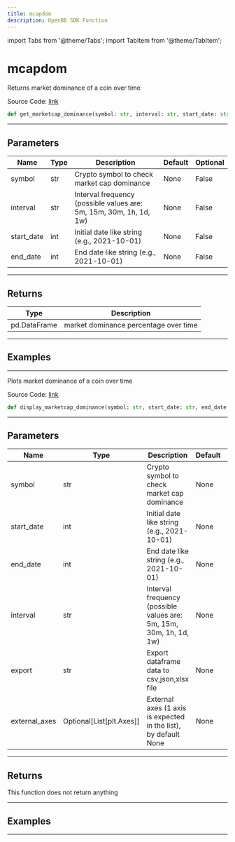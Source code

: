 ```yaml
---
title: mcapdom
description: OpenBB SDK Function
---
```


import Tabs from '@theme/Tabs';
import TabItem from '@theme/TabItem';

# mcapdom

<Tabs>
<TabItem value="model" label="Model" default>

Returns market dominance of a coin over time

Source Code: [link](https://github.com/OpenBB-finance/OpenBBTerminal/tree/main/openbb_terminal/cryptocurrency/due_diligence/messari_model.py#L81)

```python
def get_marketcap_dominance(symbol: str, interval: str, start_date: str, end_date: str) -> DataFrame
```
---

## Parameters

| Name | Type | Description | Default | Optional |
| ---- | ---- | ----------- | ------- | -------- |
| symbol | str | Crypto symbol to check market cap dominance | None | False |
| interval | str | Interval frequency (possible values are: 5m, 15m, 30m, 1h, 1d, 1w) | None | False |
| start_date | int | Initial date like string (e.g., 2021-10-01) | None | False |
| end_date | int | End date like string (e.g., 2021-10-01) | None | False |

---

## Returns

| Type | Description |
| ---- | ----------- |
| pd.DataFrame | market dominance percentage over time |

---

## Examples

---



</TabItem>
<TabItem value="view" label="View">

Plots market dominance of a coin over time

Source Code: [link](https://github.com/OpenBB-finance/OpenBBTerminal/tree/main/openbb_terminal/cryptocurrency/due_diligence/messari_view.py#L181)

```python
def display_marketcap_dominance(symbol: str, start_date: str, end_date: str, interval: str, export: str, external_axes: Optional[List[matplotlib.axes._axes.Axes]]) -> None
```
---

## Parameters

| Name | Type | Description | Default | Optional |
| ---- | ---- | ----------- | ------- | -------- |
| symbol | str | Crypto symbol to check market cap dominance | None | False |
| start_date | int | Initial date like string (e.g., 2021-10-01) | None | False |
| end_date | int | End date like string (e.g., 2021-10-01) | None | False |
| interval | str | Interval frequency (possible values are: 5m, 15m, 30m, 1h, 1d, 1w) | None | False |
| export | str | Export dataframe data to csv,json,xlsx file | None | False |
| external_axes | Optional[List[plt.Axes]] | External axes (1 axis is expected in the list), by default None | None | True |

---

## Returns

This function does not return anything

---

## Examples

---



</TabItem>
</Tabs>